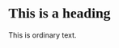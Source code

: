 <!DOCTYPE html>
<html lang = "en-US">

  <head>
    <meta charset = "UTF-8">
    <title>comicHead.html</title>
    <style type = "text/css">
      h1 {
        font-family: "Comic Sane MS";
      }
    </style>
  </head>
  <body>
    <h1>This is a heading</h1>
    <p>
      This is ordinary text.
    </p>
  </body>
</html>  

